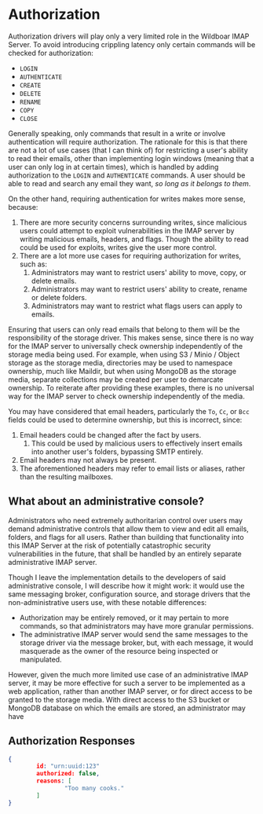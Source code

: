 # Authorization

Authorization drivers will play only a very limited role in the Wildboar
IMAP Server. To avoid introducing crippling latency only certain commands
will be checked for authorization:

- `LOGIN`
- `AUTHENTICATE`
- `CREATE`
- `DELETE`
- `RENAME`
- `COPY`
- `CLOSE`

Generally speaking, only commands that result in a write or involve
authentication will require authorization. The rationale for this
is that there are not a lot of use cases (that I can think of) for restricting
a user's ability to read their emails, other than implementing login
windows (meaning that a user can only log in at certain times), which
is handled by adding authorization to the `LOGIN` and `AUTHENTICATE`
commands. A user should be able to read and search any email they want,
_so long as it belongs to them_.

On the other hand, requiring authentication for writes makes more sense,
because:

1.  There are more security concerns surrounding writes, since malicious users
    could attempt to exploit vulnerabilities in the IMAP server by writing
    malicious emails, headers, and flags. Though the ability to read could be
    used for exploits, writes give the user more control.
2.  There are a lot more use cases for requiring authorization for writes, such
    as:
    1.  Administrators may want to restrict users' ability to move, copy, or delete emails.
    2.  Administrators may want to restrict users' ability to create, rename or delete folders.
    3.  Administrators may want to restrict what flags users can apply to emails.

Ensuring that users can only read emails that belong to them will be the
responsibility of the storage driver. This makes sense, since there is no way
for the IMAP server to universally check ownership independently of the storage
media being used. For example, when using S3 / Minio / Object storage as the
storage media, directories may be used to namespace ownership, much like
Maildir, but when using MongoDB as the storage media, separate collections may
be created per user to demarcate ownership. To reiterate after providing these
examples, there is no universal way for the IMAP server to check ownership
independently of the media.

You may have considered that email headers, particularly the `To`, `Cc`, or
`Bcc` fields could be used to determine ownership, but this is incorrect,
since:

1.  Email headers could be changed after the fact by users.
    1.  This could be used by malicious users to effectively insert emails
        into another user's folders, bypassing SMTP entirely.
2.  Email headers may not always be present.
3.  The aforementioned headers may refer to email lists or aliases, rather
    than the resulting mailboxes.

## What about an administrative console?

Administrators who need extremely authoritarian control over users may demand
administrative controls that allow them to view and edit all emails, folders,
and flags for all users. Rather than building that functionality into this
IMAP Server at the risk of potentially catastrophic security vulnerabilities
in the future, that shall be handled by an entirely separate administrative
IMAP server.

Though I leave the implementation details to the developers of said
administrative console, I will describe how it might work: it would use
the same messaging broker, configuration source, and storage drivers
that the non-administrative users use, with these notable differences:

- Authorization may be entirely removed, or it may pertain to more commands,
  so that administrators may have more granular permissions.
- The administrative IMAP server would send the same messages to the storage
  driver via the message broker, but, with each message, it would masquerade
  as the owner of the resource being inspected or manipulated.

However, given the much more limited use case of an administrative IMAP server,
it may be more effective for such a server to be implemented as a web
application, rather than another IMAP server, or for direct access to be
granted to the storage media. With direct access to the S3 bucket or MongoDB
database on which the emails are stored, an administrator may have

## Authorization Responses

```json
{
        id: "urn:uuid:123"
        authorized: false,
        reasons: [
                "Too many cooks."
        ]
}
```